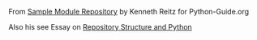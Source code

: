 
From [Sample Module Repository](https://github.com/kennethreitz/samplemod) by Kenneth Reitz for Python-Guide.org

Also his see Essay on [Repository Structure and Python](https://www.kennethreitz.org/essays/repository-structure-and-python)
